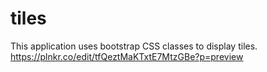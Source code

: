 # tiles
This application uses bootstrap CSS classes to display tiles.
https://plnkr.co/edit/tfQeztMaKTxtE7MtzGBe?p=preview
